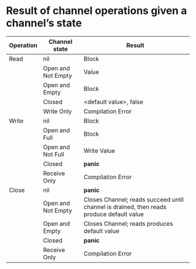 # Result of channel operations given a channel’s state

| Operation | Channel state | Result | 
|---|---|---|
| Read | nil | Block | 
| | Open and Not Empty | Value |
| | Open and Empty | Block |
| | Closed | \<default value>, false |
| | Write Only | Compilation Error |
| Write | nil | Block | 
| | Open and Full | Block |
| | Open and Not Full | Write Value |
| | Closed | __panic__ |
| | Receive Only | Compilation Error |
| Close | nil | __panic__ | 
| | Open and Not Empty | Closes Channel; reads succeed until channel is drained, then reads produce default value |
| | Open and Empty | Closes Channel; reads produces default value |
| | Closed | __panic__ |
| | Receive Only | Compilation Error |
